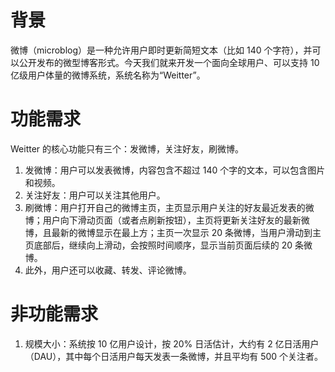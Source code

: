 # 背景
微博（microblog）是一种允许用户即时更新简短文本（比如 140 个字符），并可以公开发布的微型博客形式。今天我们就来开发一个面向全球用户、可以支持 10 亿级用户体量的微博系统，系统名称为“Weitter”。



# 功能需求
Weitter 的核心功能只有三个：发微博，关注好友，刷微博。
1. 发微博：用户可以发表微博，内容包含不超过 140 个字的文本，可以包含图片和视频。
2. 关注好友：用户可以关注其他用户。
3. 刷微博：用户打开自己的微博主页，主页显示用户关注的好友最近发表的微博；用户向下滑动页面（或者点刷新按钮），主页将更新关注好友的最新微博，且最新的微博显示在最上方；主页一次显示 20 条微博，当用户滑动到主页底部后，继续向上滑动，会按照时间顺序，显示当前页面后续的 20 条微博。
4. 此外，用户还可以收藏、转发、评论微博。

# 非功能需求
1. 规模大小：系统按 10 亿用户设计，按 20% 日活估计，大约有 2 亿日活用户（DAU），其中每个日活用户每天发表一条微博，并且平均有 500 个关注者。
